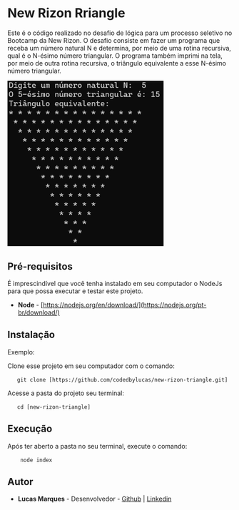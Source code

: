 # New Rizon Rriangle

Este é o código realizado no desafio de lógica para um processo seletivo no Bootcamp da New Rizon.
O desafio consiste em fazer um programa que receba um número natural N e determina, por meio de uma rotina recursiva, qual é o N-ésimo número triangular. O programa também imprimi na tela, por meio de outra rotina recursiva, o triângulo equivalente a esse N-ésimo número triangular.

<img src="./images/image.png" width="350">

## Pré-requisitos

É imprescindível que você tenha instalado em seu computador o NodeJs para que possa executar e testar este projeto.

- **Node** - [https://nodejs.org/en/download/](https://nodejs.org/pt-br/download/)

## Instalação

 Exemplo:

 Clone esse projeto em seu computador com o comando:

 ```
 	git clone [https://github.com/codedbylucas/new-rizon-triangle.git]
 ```

 Acesse a pasta do projeto seu terminal:

 ```
 	cd [new-rizon-triangle]
 ```


## Execução

Após ter aberto a pasta no seu terminal, execute o comando:

```
 	node index
```


## Autor

- **Lucas Marques** - Desenvolvedor - [Github](https://github.com/codedbylucas) | [Linkedin](https://www.linkedin.com/in/codedbylucas/)
 
